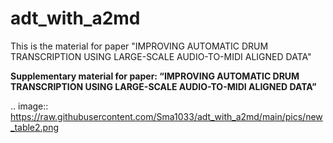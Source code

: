 # adt_with_a2md
This is the material for paper "IMPROVING AUTOMATIC DRUM TRANSCRIPTION USING LARGE-SCALE AUDIO-TO-MIDI ALIGNED DATA"

**Supplementary material for paper: “IMPROVING AUTOMATIC DRUM TRANSCRIPTION USING LARGE-SCALE AUDIO-TO-MIDI ALIGNED DATA”**


.. image:: https://raw.githubusercontent.com/Sma1033/adt_with_a2md/main/pics/new_table2.png